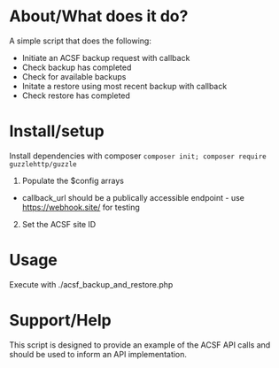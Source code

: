# About/What does it do?

A simple script that does the following:
- Initiate an ACSF backup request with callback
- Check backup has completed
- Check for available backups
- Initate a restore using most recent backup with callback
- Check restore has completed

# Install/setup

Install dependencies with composer
```composer init; composer require guzzlehttp/guzzle```

1. Populate the $config arrays
- callback_url should be a publically accessible endpoint - use https://webhook.site/ for testing

2. Set the ACSF site ID

# Usage

Execute with ./acsf_backup_and_restore.php
 
# Support/Help

This script is designed to provide an example of the ACSF API calls and should be used to inform an API implementation.
